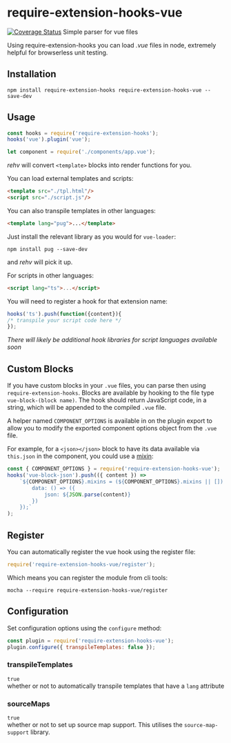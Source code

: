 # require-extension-hooks-vue
[![Coverage Status](https://coveralls.io/repos/github/vinayakkulkarni/require-extension-hooks-vue/badge.svg?branch=master)](https://coveralls.io/github/vinayakkulkarni/require-extension-hooks-vue?branch=master)
Simple parser for vue files  

Using require-extension-hooks you can load *.vue* files in node, extremely helpful for browserless unit testing.

## Installation  
`npm install require-extension-hooks require-extension-hooks-vue --save-dev`  

## Usage  
```javascript
const hooks = require('require-extension-hooks');
hooks('vue').plugin('vue');

let component = require('./components/app.vue');
```

*rehv* will convert `<template>` blocks into render functions for you.

You can load external templates and scripts:
```html
<template src="./tpl.html"/>
<script src="./script.js"/>
```

You can also transpile templates in other languages:
```html
<template lang="pug">...</template>
```
Just install the relevant library as you would for `vue-loader`:
```
npm install pug --save-dev
```
and *rehv* will pick it up.

For scripts in other languages:
```html
<script lang="ts">...</script>
```
You will need to register a hook for that extension name:
```javascript
hooks('ts').push(function({content}){
/* transpile your script code here */
});
```
*There will likely be additional hook libraries for script languages available soon*

## Custom Blocks
If you have custom blocks in your `.vue` files, you can parse then using `require-extension-hooks`.
Blocks are available by hooking to the file type `vue-block-(block name)`. The hook should return
JavaScript code, in a string, which will be appended to the compiled `.vue` file.

A helper named `COMPONENT_OPTIONS` is available in on the plugin export to allow you to modify
the exported component options object from the `.vue` file.

For example, for a `<json></json>` block to have its data available via `this.json` in the
component, you could use a [mixin](https://vuejs.org/v2/guide/mixins.html):

```javascript
const { COMPONENT_OPTIONS } = require('require-extension-hooks-vue');
hooks('vue-block-json').push(({ content }) =>
    `${COMPONENT_OPTIONS}.mixins = (${COMPONENT_OPTIONS}.mixins || []).concat({
        data: () => ({
            json: ${JSON.parse(content)}
        })
    });`
);
```

## Register
You can automatically register the vue hook using the register file:
```js
require('require-extension-hooks-vue/register');
```
Which means you can register the module from cli tools:
```
mocha --require require-extension-hooks-vue/register
```

## Configuration
Set configuration options using the `configure` method:
```js
const plugin = require('require-extension-hooks-vue');
plugin.configure({ transpileTemplates: false });
```

### transpileTemplates
`true`  
whether or not to automatically transpile templates that have a `lang` attribute

### sourceMaps
`true`  
whether or not to set up source map support. This utilises the `source-map-support` library.
